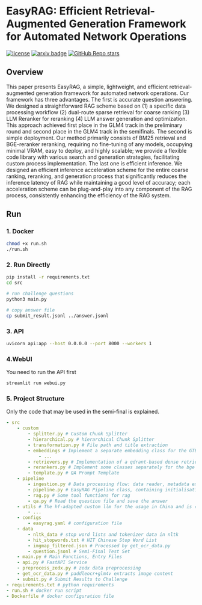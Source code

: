 # EasyRAG: Efficient Retrieval-Augmented Generation Framework for Automated Network Operations

[![license](https://img.shields.io/github/license/mashape/apistatus.svg?maxAge=2592000)](https://github.com/BUAADreamer/EasyRAG/blob/main/licence)
[![arxiv badge](https://img.shields.io/badge/arxiv-2410.10315-red)](https://arxiv.org/abs/2410.10315)
[![GitHub Repo stars](https://img.shields.io/github/stars/BUAADreamer/EasyRAG?style=social)](https://github.com/BUAADreamer/EasyRAG/stargazers)

## Overview

This paper presents EasyRAG, a simple, lightweight, and efficient retrieval-augmented generation framework for automated network operations. Our framework has three advantages. The first is accurate question answering. We designed a straightforward RAG scheme based on (1) a specific data processing workflow (2) dual-route sparse retrieval for coarse ranking (3) LLM Reranker for reranking (4) LLM answer generation and optimization. This approach achieved first place in the GLM4 track in the preliminary round and second place in the GLM4 track in the semifinals. The second is simple deployment. Our method primarily consists of BM25 retrieval and BGE-reranker reranking, requiring no fine-tuning of any models, occupying minimal VRAM, easy to deploy, and highly scalable; we provide a flexible code library with various search and generation strategies, facilitating custom process implementation. The last one is efficient inference. We designed an efficient inference acceleration scheme for the entire coarse ranking, reranking, and generation process that significantly reduces the inference latency of RAG while maintaining a good level of accuracy; each acceleration scheme can be plug-and-play into any component of the RAG process, consistently enhancing the efficiency of the RAG system.

## Run


### 1. Docker

```bash
chmod +x run.sh
./run.sh
```

### 2. Run Directly

```bash
pip install -r requirements.txt
cd src

# run challenge questions
python3 main.py 

# copy answer file
cp submit_result.jsonl ../answer.jsonl
```

### 3. API

```bash
uvicorn api:app --host 0.0.0.0 --port 8000 --workers 1
```

### 4.WebUI

You need to run the API first

```bash
streamlit run webui.py
```

### 5. Project Structure

Only the code that may be used in the semi-final is explained.

```yaml
- src
    - custom
        - splitter.py # Custom Chunk Splitter
        - hierarchical.py # hierarchical Chunk Splitter
        - transformation.py # File path and title extraction
        - embeddings # Implement a separate embedding class for the GTE
            - ...
        - retrievers.py # Implementation of a qdrant-based dense retriever, Chinese BM25 retriever, implementation of a fusion retriever with rrf and simple merge
        - rerankers.py # Implement some classes separately for the bge series of rerankers for easy custom use
        - template.py # QA Prompt Template
    - pipeline
        - ingestion.py # Data processing flow: data reader, metadata extraction, document chunking, document encoding, metadata filters, vector database creation
        - pipeline.py # EasyRAG Pipeline class, containing initialisation of various data and models, custom RAG Pipeline definitions
        - rag.py # Some tool functions for rag
        - qa.py # Read the question file and save the answer
    - utils # The hf-adapted custom llm for the usage in China and is copied directly from the code in the hf link of the corresponding model.
        - ...
    - configs
        - easyrag.yaml # configuration file
    - data
        - nltk_data # stop word lists and tokenizer data in nltk
        - hit_stopwords.txt # HIT Chinese Stop Word List
        - imgmap_filtered.json # Processed by get_ocr_data.py
        - question.jsonl # Semi-Final Test Set
    - main.py # Main Functions, Entry Files
    - api.py # FastAPI Service
    - preprocess_zedx.py # zedx data preprocessing
    - get_ocr_data.py # paddleocr+glm4v extracts image content
    - submit.py # Submit Results to Challenge
- requirements.txt # python requirements
- run.sh # docker run script
- Dockerfile # docker configuration file
```